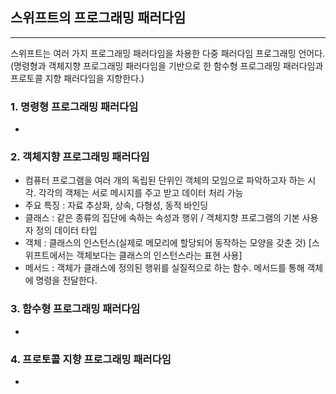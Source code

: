 ## 스위프트의 프로그래밍 패러다임

---

스위프트는 여러 가지 프로그래밍 패러다임을 차용한 다중 패러다임 프로그래밍 언어다.(명령형과 객체지향 프로그래밍 패러다임을 기반으로 한 함수형 프로그래밍 패러다임과 프로토콜 지향 패러다임을 지향한다.)

### 1. 명령형 프로그래밍 패러다임

-

### 2. 객체지향 프로그래밍 패러다임

- 컴퓨터 프로그램을 여러 개의 독립된 단위인 객체의 모임으로 파악하고자 하는 시각. 각각의 객체는 서로 메시지를 주고 받고 데이터 처리 가능
- 주요 특징 : 자료 추상화, 상속, 다형성, 동적 바인딩
- 클래스 : 같은 종류의 집단에 속하는 속성과 행위 / 객체지향 프로그램의 기본 사용자 정의 데이터 타입
- 객체 : 클래스의 인스턴스(실제로 메모리에 할당되어 동작하는 모양을 갖춘 것) [스위프트에서는 객체보다는 클래스의 인스턴스라는 표현 사용]
- 메서드 : 객체가 클래스에 정의된 행위를 실질적으로 하는 함수. 메서드를 통해 객체에 명령을 전달한다.

### 3. 함수형 프로그래밍 패러다임

-

### 4. 프로토콜 지향 프로그래밍 패러다임

-
